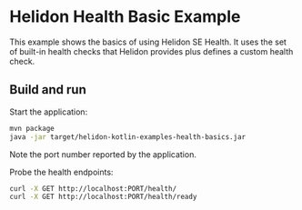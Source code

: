 # Helidon Health Basic Example

This example shows the basics of using Helidon SE Health. It uses the
set of built-in health checks that Helidon provides plus defines a
custom health check.

## Build and run

Start the application:

```bash
mvn package
java -jar target/helidon-kotlin-examples-health-basics.jar
```

Note the port number reported by the application.

Probe the health endpoints:

```bash
curl -X GET http://localhost:PORT/health/
curl -X GET http://localhost:PORT/health/ready

